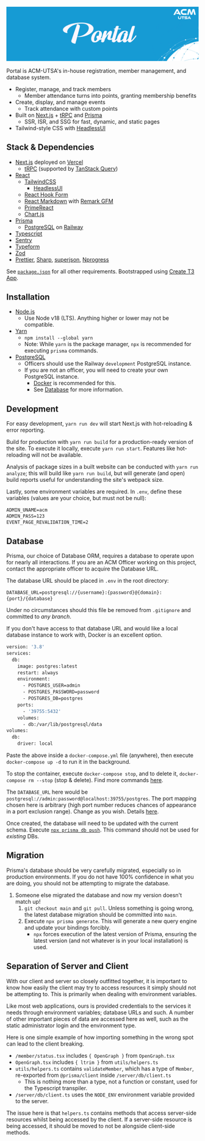 ![Portal](./banner.jpg)

Portal is ACM-UTSA's in-house registration, member management, and database system.

- Register, manage, and track members
  - Member attendance turns into points, granting membership benefits
- Create, display, and manage events
  - Track attendance with custom points
- Built on [Next.js][next-js] + [tRPC][trpc] and [Prisma][prisma]
  - SSR, ISR, and SSG for fast, dynamic, and static pages
- Tailwind-style CSS with [HeadlessUI][headless-ui]

## Stack & Dependencies

- [Next.js][next-js] deployed on [Vercel][vercel]
  - [tRPC][trpc] (supported by [TanStack Query][tanstack-query])
- [React][react]
  - [TailwindCSS][tailwind-css]
    - [HeadlessUI][headless-ui]
  - [React Hook Form][react-hook-form]
  - [React Markdown][react-markdown] with [Remark GFM][remark-gfm]
  - [PrimeReact][prime-react]
  - [Chart.js][chartjs]
- [Prisma][prisma]
  - [PostgreSQL][postgresql] on [Railway][railway]
- [Typescript][typescript]
- [Sentry][sentry]
- [Typeform][typeform]
- [Zod][zod]
- [Prettier][prettier], [Sharp][sharp], [superjson][superjson], [Nprogress][nprogress]

See [`package.json`](./package.json) for all other requirements. Bootstrapped using [Create T3 App](https://create.t3.gg).

## Installation

- [Node.js][node-js]
  - Use Node v18 (LTS). Anything higher or lower may not be compatible.
- [Yarn](https://yarnpkg.com/)
  - `npm install --global yarn`
  - Note: While `yarn` is the package manager, `npx` is recommended for executing `prisma` commands.
- [PostgreSQL][postgresql]
  - Officers should use the Railway `development` PostgreSQL instance.
  - If you are not an officer, you will need to create your own PostgreSQL instance.
    - [Docker](https://www.docker.com/) is recommended for this.
    - See [Database](#Database) for more information.

## Development

For easy development, `yarn run dev` will start Next.js with hot-reloading & error reporting.

Build for production with `yarn run build` for a production-ready version of the site.
To execute it locally, execute `yarn run start`. Features like hot-reloading will not be available.

Analysis of package sizes in a built website can be conducted with `yarn run analyze`; this will build like `yarn run build`,
but will generate (and open) build reports useful for understanding the site's webpack size.

Lastly, some environment variables are required. In `.env`, define these variables (values are your choice, but must not be null):

```dotenv
ADMIN_UNAME=acm
ADMIN_PASS=123
EVENT_PAGE_REVALIDATION_TIME=2
```

## Database

Prisma, our choice of Database ORM, requires a database to operate upon for nearly all interactions. If you are an ACM Officer
working on this project, contact the appropriate officer to acquire the Database URL.

The database URL should be placed in `.env` in the root directory:

```env
DATABASE_URL=postgresql://{username}:{password}@{domain}:{port}/{database}
```

Under no circumstances should this file be removed from `.gitignore` and committed to _any branch_.

If you don't have access to that database URL and would like a local database instance to work with,
Docker is an excellent option.

```dockerfile
version: '3.8'
services:
  db:
    image: postgres:latest
    restart: always
    environment:
      - POSTGRES_USER=admin
      - POSTGRES_PASSWORD=password
      - POSTGRES_DB=postgres
    ports:
      - '39755:5432'
    volumes:
      - db:/var/lib/postgresql/data
volumes:
  db:
    driver: local
```

Paste the above inside a `docker-compose.yml` file (anywhere), then execute `docker-compose up -d` to run it in the background.

To stop the container, execute `docker-compose stop`, and to delete it, `docker-compose rm --stop` (stop & delete).
Find more commands [here][docker-compose-ref].

The `DATABASE_URL` here would be `postgresql://admin:password@localhost:39755/postgres`.
The port mapping chosen here is arbitrary (high port number reduces chances of appearance in a port exclusion range).
Change as you wish. Details [here][docker-compose-networking].

Once created, the database will need to be updated with the current schema. Execute [`npx prisma db push`][prisma-db-push].
This command should not be used for _existing_ DBs.

## Migration

Prisma's database should be very carefully migrated, especially so in production environments.
If you do not have 100% confidence in what you are doing, you should not be attempting to migrate the database.

1. Someone else migrated the database and now my version doesn't match up!
   1. `git checkout main` and `git pull`. Unless something is going wrong, the latest database migration should be
      committed into `main`.
   2. Execute `npx prisma generate`. This will generate a new query engine and update your bindings forcibly.
      - `npx` forces execution of the latest version of Prisma, ensuring the latest version (and not whatever is in
        your local installation) is used.

## Separation of Server and Client

With our client and server so closely outfitted together, it is important to know how easily
the client may try to access resources it simply should not be attempting to. This is primarily
when dealing with environment variables.

Like most web applications, ours is provided credentials to the services it needs through
environment variables; database URLs and such. A number of other important pieces of data are
accessed here as well, such as the static administrator login and the environment type.

Here is one simple example of how importing something in the wrong spot can lead to the client breaking.

- `/member/status.tsx` includes `{ OpenGraph }` from `OpenGraph.tsx`
- `OpenGraph.tsx` includes `{ ltrim }` from `utils/helpers.ts`
- `utils/helpers.ts` contains `validateMember`, which has a type of `Member`, re-exported from `@prisma/client` inside `/server/db/client.ts`
  - This is nothing more than a type, not a function or constant, used for the Typescript transpiler.
- `/server/db/client.ts` uses the `NODE_ENV` environment variable provided to the server.

The issue here is that `helpers.ts` contains methods that access server-side resources whilst being
accessed by the client. If a server-side resource is being accessed, it should be moved to not
be alongside client-side methods.

[node-js]: https://nodejs.org/en/download/
[next-js]: https://nextjs.org/
[prisma]: https://www.prisma.io/
[trpc]: https://trpc.io/
[typescript]: https://www.typescriptlang.org/
[react]: https://reactjs.org/
[tailwind-css]: https://tailwindcss.com/
[chartjs]: https://www.chartjs.org/
[tanstack-query]: https://tanstack.com/query/v4
[prettier]: https://prettier.io/
[postgresql]: https://www.postgresql.org/
[railway]: https://railway.app/
[headless-ui]: https://headlessui.com/
[vercel]: https://vercel.com/
[sentry]: https://sentry.io/
[typeform]: https://www.typeform.com/
[prime-react]: https://primereact.org/
[react-hook-form]: https://react-hook-form.com/
[zod]: https://zod.dev/
[react-markdown]: https://github.com/remarkjs/react-markdown
[remark-gfm]: https://github.com/remarkjs/remark-gfm
[sharp]: https://sharp.pixelplumbing.com/
[superjson]: https://github.com/blitz-js/superjson
[nprogress]: https://ricostacruz.com/nprogress/

[docker-compose-networking]: https://docs.docker.com/compose/networking/
[docker-compose-ref]: https://docs.docker.com/compose/reference/
[prisma-db-push]: https://www.prisma.io/docs/reference/api-reference/command-reference#db-push